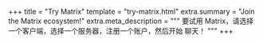 +++
title = "Try Matrix"
template = "try-matrix.html"
extra.summary = "Join the Matrix ecosystem!"
extra.meta_description = """
要试用 Matrix，请选择一个客户端，选择一个服务器，注册一个账户，然后开始    聊天！
"""
+++
